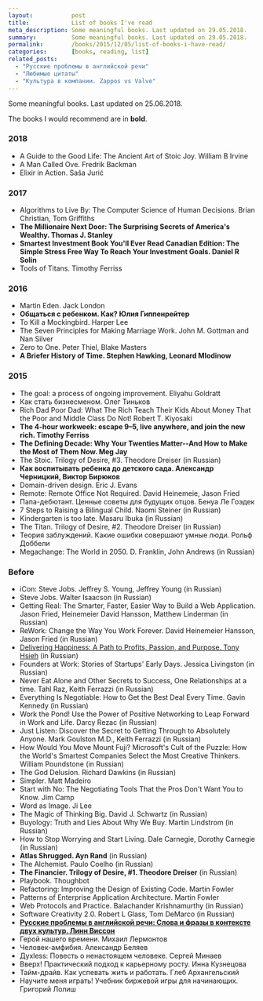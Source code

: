 ```yaml
---
layout:           post
title:            List of books I've read
meta_description: Some meaningful books. Last updated on 29.05.2018.
summary:          Some meaningful books. Last updated on 29.05.2018.
permalink:        /books/2015/12/05/list-of-books-i-have-read/
categories:       [books, reading, list]
related_posts:
  - "Русские проблемы в английской речи"
  - "Любимые цитаты"
  - "Культура в компании. Zappos vs Valve"
---
```


Some meaningful books. Last updated on 25.06.2018.

The books I would recommend are in **bold**.

### 2018

- A Guide to the Good Life: The Ancient Art of Stoic Joy. William B Irvine
- A Man Called Ove. Fredrik Backman
- Elixir in Action. Saša Jurić

### 2017

- Algorithms to Live By: The Computer Science of Human Decisions. Brian Christian, Tom Griffiths
- **The Millionaire Next Door: The Surprising Secrets of America's Wealthy. Thomas J. Stanley**
- **Smartest Investment Book You'll Ever Read Canadian Edition: The Simple Stress Free Way To Reach Your Investment Goals. Daniel R Solin**
- Tools of Titans. Timothy Ferriss

### 2016
- Martin Eden. Jack London
- **Общаться с ребенком. Как? Юлия Гиппенрейтер**
- To Kill a Mockingbird. Harper Lee
- The Seven Principles for Making Marriage Work. John M. Gottman and Nan Silver
- Zero to One. Peter Thiel, Blake Masters
- **A Briefer History of Time. Stephen Hawking, Leonard Mlodinow**

### 2015
- The goal: a process of ongoing improvement. Eliyahu Goldratt
- Как стать бизнесменом. Олег Тиньков
- Rich Dad Poor Dad: What The Rich Teach Their Kids About Money That the Poor and Middle Class Do Not! Robert T. Kiyosaki
- **The 4-hour workweek: escape 9–5, live anywhere, and join the new rich. Timothy Ferriss**
- **The Defining Decade: Why Your Twenties Matter--And How to Make the Most of Them Now. Meg Jay**
- The Stoic. Trilogy of Desire, #3. Theodore Dreiser (in Russian)
- **Как воспитывать ребенка до детского сада. Александр Черницкий, Виктор Бирюков**
- Domain-driven design. Eric J. Evans
- Remote: Remote Office Not Required. David Heinemeie, Jason Fried
- Папа-дебютант. Ценные советы для будущих отцов. Бенуа Ле Гоэдек
- 7 Steps to Raising a Bilingual Child. Naomi Steiner (in Russian)
- Kindergarten is too late. Masaru Ibuka (in Russian)
- The Titan. Trilogy of Desire, #2. Theodore Dreiser (in Russian)
- Теория заблуждений. Какие ошибки совершают умные люди. Рольф Доббели
- Megachange: The World in 2050. D. Franklin, John Andrews (in Russian)

### Before
- iCon: Steve Jobs. Jeffrey S. Young, Jeffrey Young (in Russian)
- Steve Jobs. Walter Isaacson (in Russian)
- Getting Real: The Smarter, Faster, Easier Way to Build a Web Application. Jason Fried, Heinemeier David Hansson, Matthew Linderman (in Russian)
- ReWork: Change the Way You Work Forever. David Heinemeier Hansson, Jason Fried (in Russian)
- [Delivering Happiness: A Path to Profits, Passion, and Purpose. Tony Hsieh](/books/2013/05/02/zappos-vs-valve/) (in Russian)
- Founders at Work: Stories of Startups' Early Days. Jessica Livingston (in Russian)
- Never Eat Alone and Other Secrets to Success, One Relationships at a time. Tahl Raz, Keith Ferrazzi (in Russian)
- Everything Is Negotiable: How to Get the Best Deal Every Time. Gavin Kennedy (in Russian)
- Work the Pond! Use the Power of Positive Networking to Leap Forward in Work and Life. Darcy Rezac (in Russian)
- Just Listen: Discover the Secret to Getting Through to Absolutely Anyone. Mark Goulston M.D., Keith Ferrazzi (in
  Russian)
- How Would You Move Mount Fuji? Microsoft's Cult of the Puzzle: How the World's Smartest Companies Select the Most Creative Thinkers. William Poundstone (in Russian)
- The God Delusion. Richard Dawkins (in Russian)
- Simpler. Matt Madeiro
- Start with No: The Negotiating Tools That the Pros Don't Want You to Know. Jim Camp
- Word as Image. Ji Lee
- The Magic of Thinking Big. David J. Schwartz (in Russian)
- Buyology: Truth and Lies About Why We Buy. Martin Lindstrom (in Russian)
- How to Stop Worrying and Start Living. Dale Carnegie, Dorothy Carnegie (in Russian)
- **Atlas Shrugged. Ayn Rand** (in Russian)
- The Alchemist. Paulo Coelho (in Russian)
- **The Financier. Trilogy of Desire, #1. Theodore Dreiser** (in Russian)
- Playbook. Thoughbot
- Refactoring: Improving the Design of Existing Code. Martin Fowler
- Patterns of Enterprise Application Architecture. Martin Fowler
- Web Protocols and Practice. Balachander Krishnamurthy (in Russian)
- Software Creativity 2.0. Robert L Glass, Tom DeMarco (in Russian)
- [**Русские проблемы в английской речи: Слова и фразы в контексте двух культур. Линн
  Виссон**](/books/2013/11/01/where-russians-go-wrong-in-spoken-english/)
- Герой нашего времени. Михаил Лермонтов
- Человек-амфибия. Александр Беляев
- Духless: Повесть о ненастоящем человеке. Сергей Минаев
- Вверх! Практический подход к карьерному росту. Инна Кузнецова
- Тайм-драйв. Как успевать жить и работать. Глеб Архангельский
- Научите меня играть! Учебник биржевой игры для начинающих. Григорий Лолиш

